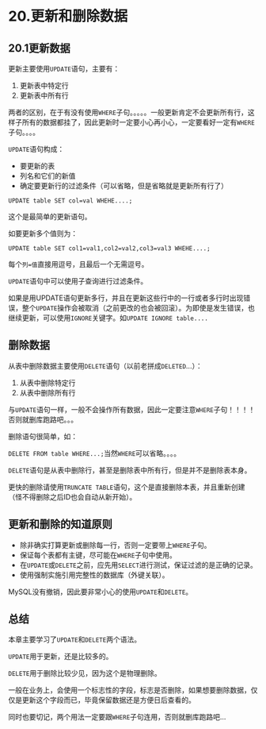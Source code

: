 # 20.更新和删除数据
## 20.1更新数据
更新主要使用`UPDATE`语句，主要有：
1. 更新表中特定行
2. 更新表中所有行

两者的区别，在于有没有使用`WHERE`子句。。。。。一般更新肯定不会更新所有行，这样子所有的数据都挂了，因此更新时一定要小心再小心，一定要看好一定有`WHERE`子句。。。。

`UPDATE`语句构成：
* 要更新的表
* 列名和它们的新值
* 确定要更新行的过滤条件（可以省略，但是省略就是更新所有行了）

`UPDATE table SET col=val WHEHE....;`

这个是最简单的更新语句。

如要更新多个值则为：

`UPDATE table SET col1=val1,col2=val2,col3=val3 WHEHE....;`

每个`列=值`直接用逗号，且最后一个无需逗号。

`UPDATE`语句中可以使用子查询进行过滤条件。

如果是用UPDATE语句更新多行，并且在更新这些行中的一行或者多行时出现错误，整个`UPDATE`操作会被取消（之前更改的也会被回滚）。为即使是发生错误，也继续更新，可以使用`IGNORE`关键字。如`UPDATE IGNORE table....`


## 删除数据
从表中删除数据主要使用`DELETE`语句（以前老拼成`DELETED`...）：
1. 从表中删除特定行
2. 从表中删除所有行

与`UPDATE`语句一样，一般不会操作所有数据，因此一定要注意`WHERE`子句！！！！否则就删库跑路吧。。。

删除语句很简单，如：

`DELETE FROM table WHERE...;`当然`WHERE`可以省略。。。。

`DELETE`语句是从表中删除行，甚至是删除表中所有行，但是并不是删除表本身。

更快的删除请使用`TRUNCATE TABLE`语句，这个是直接删除本表，并且重新创建（怪不得删除之后ID也会自动从新开始）。

## 更新和删除的知道原则
* 除非确实打算更新或删除每一行，否则一定要带上`WHERE`子句。
* 保证每个表都有主键，尽可能在`WHERE`子句中使用。
* 在`UPDATE`或`DELETE`之前，应先用`SELECT`进行测试，保证过滤的是正确的记录。
* 使用强制实施引用完整性的数据库（外键关联）。

MySQL没有撤销，因此要非常小心的使用`UPDATE`和`DELETE`。

## 总结
本章主要学习了`UPDATE`和`DELETE`两个语法。

`UPDATE`用于更新，还是比较多的。

`DELETE`用于删除比较少见，因为这个是物理删除。

一般在业务上，会使用一个标志性的字段，标志是否删除，如果想要删除数据，仅仅是更新这个字段而已，毕竟保留数据还是方便日后查看的。

同时也要切记，两个用法一定要跟`WHERE`子句连用，否则就删库跑路吧...
